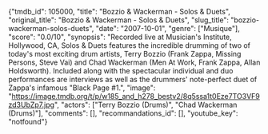 {"tmdb_id": 105000, "title": "Bozzio & Wackerman - Solos & Duets", "original_title": "Bozzio & Wackerman - Solos & Duets", "slug_title": "bozzio-wackerman-solos-duets", "date": "2007-10-01", "genre": ["Musique"], "score": "0.0/10", "synopsis": "Recorded live at Musician's Institute, Hollywood, CA, Solos &amp; Duets features the incredible drumming of two of today's most exciting drum artists, Terry Bozzio (Frank Zappa, Missing Persons, Steve Vai) and Chad Wackerman (Men At Work, Frank Zappa, Allan Holdsworth). Included along with the spectacular individual and duo performances are interviews as well as the drummers' note-perfect duet of Zappa's infamous \"Black Page #1.", "image": "https://image.tmdb.org/t/p/w185_and_h278_bestv2/8q5ssa1t0Eze7TO3VF9zd3UbZp7.jpg", "actors": ["Terry Bozzio (Drums)", "Chad Wackerman (Drums)"], "comments": [], "recommandations_id": [], "youtube_key": "notfound"}